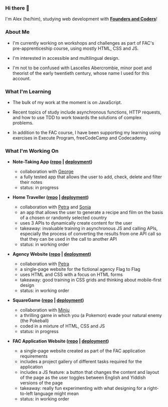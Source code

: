 ### Hi there 👋

I'm Alex (he/him), studying web development with [__Founders and Coders__](https://github.com/foundersandcoders)! 

### About Me

- I'm currently working on workshops and challenges as part of FAC's pre-apprenticeship course, using mostly HTML, CSS and JS. 

- I'm interested in accessible and multilingual design. 

- I'm not to be confused with Lascelles Abercrombie, minor poet and theorist of the early twentieth century, whose name I used for this account. 

### What I'm Learning

- The bulk of my work at the moment is on JavaScript.

- Recent topics of study include asynchronous functions, HTTP requests, and how to use TDD to work towards the solutions of complex problems.

- In addition to the FAC course, I have been supporting my learning using exercises in Execute Program, freeCodeCamp and Codecademy.

### What I'm Working On

 - **Note-Taking App ([repo](https://github.com/lascellesabercrombie/testing-project) | [deployment](https://lascellesabercrombie.github.io/testing-project/))**
    - collaboration with [George](https://github.com/glombort)
    - a fully tested app that allows the user to add, check, delete and filter their notes
    - status: in progress
    
 - **Home Traveller ([repo](https://github.com/alternadiva/Home-Traveller-Project) | [deployment](https://alternadiva.github.io/Home-Traveller-Project/))**
    - collaboration with [Petra](https://github.com/alternadiva) and [Sonia](https://github.com/sonianb)
    - an app that allows the user to generate a recipe and film on the basis of a chosen or randomly selected country
    - uses 3 APIs to dynamically create content for the user
    - takeaway: invaluable training in asynchronous JS and calling APIs, especially the process of converting the results from one API call so that they can be used in the call to another API
    - status: in working order
    
 - **Agency Website ([repo](https://github.com/lascellesabercrombie/agency-website) | [deployment](https://lascellesabercrombie.github.io/agency-website/))**
    - collaboration with [Petra](https://github.com/alternadiva)
    - a single-page website for the fictional agency Flag to Flag
    - uses HTML and CSS with a focus on HTML forms
    - takeaway: good training in CSS grids and thinking about mobile-first design
    - status: in working order
    
 - **SquareGame ([repo](https://github.com/lascellesabercrombie/SquareGame) | [deployment](https://lascellesabercrombie.github.io/SquareGame/))**
    - collaboration with [Minju](https://github.com/kmj673)
    - a thrilling game in which you (a Pokemon) evade your natural enemy (the Pokeball)
    - coded in a mixture of HTML, CSS and JS
    - status: in progress
    
 - **FAC Application Website ([repo](https://github.com/lascellesabercrombie/fac-application-website) | [deployment](https://lascellesabercrombie.github.io/fac-application-website/))**
    - a single-page website created as part of the FAC application requirements
    - includes a project gallery of different tasks required for the application
    - includes a JS feature: a button that changes the content and layout of the page as the user toggles between English and Yiddish versions of the page
    - takeaway: really fun experimenting with what designing for a right-to-left language might mean 
    - status: in working order
